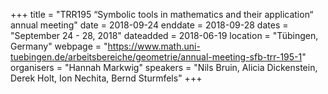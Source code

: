 +++
title = "TRR195 “Symbolic tools in mathematics and their application“ annual meeting"
date = 2018-09-24
enddate = 2018-09-28
dates = "September 24 - 28, 2018"
dateadded = 2018-06-19
location = "Tübingen, Germany"
webpage = "https://www.math.uni-tuebingen.de/arbeitsbereiche/geometrie/annual-meeting-sfb-trr-195-1"
organisers = "Hannah Markwig"
speakers = "Nils Bruin, Alicia Dickenstein, Derek Holt, Ion Nechita, Bernd Sturmfels"
+++
